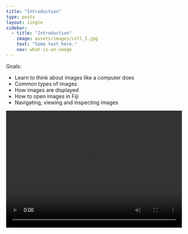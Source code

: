 ```yaml
---
title: "Introduction"
type: posts
layout: single
sidebar:
  - title: "Introduction"
    image: assets/images/cell_1.jpg
    text: "Some text here."
    nav: what-is-an-image
---
```


Goals:

* Learn to think about images like a computer does
* Common types of images 
* How images are displayed
* How to open images in Fiji
* Navigating, viewing and inspecting images 

<video width="480" height="320" controls="controls">
  <source src="Intro.mp4" type="video/mp4">
</video>
